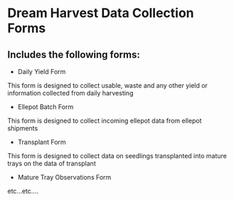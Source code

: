 # Dream Harvest Data Collection Forms

## Includes the following forms:
* Daily Yield Form

This form is designed to collect usable, waste and any other yield or information collected from daily harvesting

* Ellepot Batch Form

This form is designed to collect incoming ellepot data from ellepot shipments

* Transplant Form

This form is designed to collect data on seedlings transplanted into mature trays on the data of transplant

* Mature Tray Observations Form





etc...etc....

